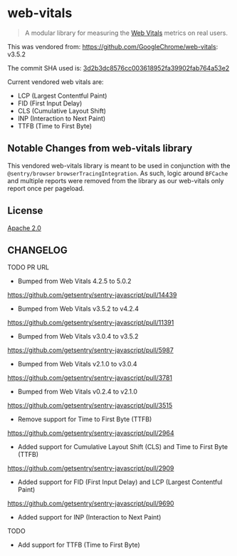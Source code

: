 # web-vitals

> A modular library for measuring the [Web Vitals](https://web.dev/vitals/) metrics on real users.

This was vendored from: https://github.com/GoogleChrome/web-vitals: v3.5.2

The commit SHA used is:
[3d2b3dc8576cc003618952fa39902fab764a53e2](https://github.com/GoogleChrome/web-vitals/tree/3d2b3dc8576cc003618952fa39902fab764a53e2)

Current vendored web vitals are:

- LCP (Largest Contentful Paint)
- FID (First Input Delay)
- CLS (Cumulative Layout Shift)
- INP (Interaction to Next Paint)
- TTFB (Time to First Byte)

## Notable Changes from web-vitals library

This vendored web-vitals library is meant to be used in conjunction with the `@sentry/browser`
`browserTracingIntegration`. As such, logic around `BFCache` and multiple reports were removed from the library as our
web-vitals only report once per pageload.

## License

[Apache 2.0](https://github.com/GoogleChrome/web-vitals/blob/master/LICENSE)

## CHANGELOG

TODO PR URL

- Bumped from Web Vitals 4.2.5 to 5.0.2

https://github.com/getsentry/sentry-javascript/pull/14439

- Bumped from Web Vitals v3.5.2 to v4.2.4

https://github.com/getsentry/sentry-javascript/pull/11391

- Bumped from Web Vitals v3.0.4 to v3.5.2

https://github.com/getsentry/sentry-javascript/pull/5987

- Bumped from Web Vitals v2.1.0 to v3.0.4

https://github.com/getsentry/sentry-javascript/pull/3781

- Bumped from Web Vitals v0.2.4 to v2.1.0

https://github.com/getsentry/sentry-javascript/pull/3515

- Remove support for Time to First Byte (TTFB)

https://github.com/getsentry/sentry-javascript/pull/2964

- Added support for Cumulative Layout Shift (CLS) and Time to First Byte (TTFB)

https://github.com/getsentry/sentry-javascript/pull/2909

- Added support for FID (First Input Delay) and LCP (Largest Contentful Paint)

https://github.com/getsentry/sentry-javascript/pull/9690

- Added support for INP (Interaction to Next Paint)

TODO

- Add support for TTFB (Time to First Byte)
